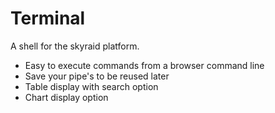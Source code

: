 # Terminal
A shell for the skyraid platform. 

* Easy to execute commands from a browser command line
* Save your pipe's to be reused later
* Table display with search option
* Chart display option
